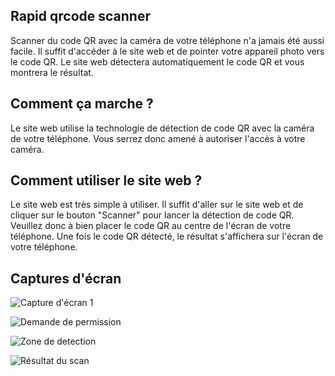 ## Rapid qrcode scanner

Scanner du code QR avec la caméra de votre téléphone n'a jamais été aussi facile. Il suffit d'accéder à le site web et de pointer votre appareil photo vers le code QR. Le site web détectera automatiquement le code QR et vous montrera le résultat.

## Comment ça marche ?

Le site web utilise la technologie de détection de code QR avec la caméra de votre téléphone. 
Vous serrez donc amené à autoriser l'accès à votre caméra.

## Comment utiliser le site web ?

Le site web est très simple à utiliser. Il suffit d'aller sur le site web et de cliquer sur le bouton "Scanner" pour lancer la détection de code QR.
Veuillez donc à bien placer le code QR au centre de l'écran de votre téléphone.
Une fois le code QR détecté, le résultat s'affichera sur l'écran de votre téléphone.

## Captures d'écran

![Capture d'écran 1](screenshots/home.png)

![Demande de permission](screenshots/request-permission.png)

![Zone de detection](screenshots/scanable-area.png)

![Résultat du scan](screenshots/scan-started.png)
